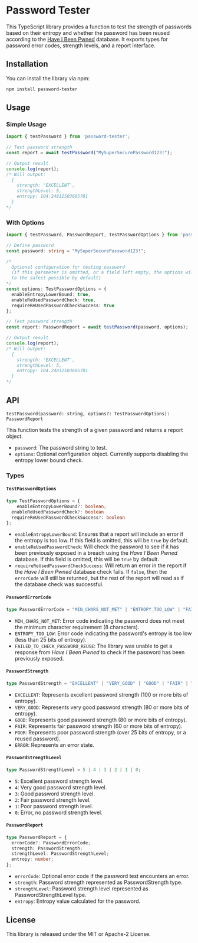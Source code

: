 # Password Tester

This TypeScript library provides a function to test the strength of passwords based on their entropy and whether the password has been reused according to the [Have I Been Pwned](https://haveibeenpwned.com/) database. It exports types for password error codes, strength levels, and a report interface.

## Installation

You can install the library via npm:

```bash
npm install password-tester
```

## Usage

### Simple Usage

```typescript
import { testPassword } from 'password-tester';

// Test password strength
const report = await testPassword("MySuperSecurePassword123!");

// Output result
console.log(report);
/* Will output:
  {
    strength: 'EXCELLENT',
    strengthLevel: 5,
    entropy: 104.24812503605781
  }
*/
```

### With Options

```typescript
import { testPassword, PasswordReport, TestPasswordOptions } from 'password-tester';

// Define password
const password: string = "MySuperSecurePassword123!";

/*
  Optional configuration for testing password
  (if this parameter is omitted, or a field left empty, the options will be set
  to the safest possible by default)
*/
const options: TestPasswordOptions = {
  enableEntropyLowerBound: true,
  enableReUsedPasswordCheck: true,
  requireReUsedPasswordCheckSuccess: true
};

// Test password strength
const report: PasswordReport = await testPassword(password, options);

// Output result
console.log(report);
/* Will output:
  {
    strength: 'EXCELLENT',
    strengthLevel: 5,
    entropy: 104.24812503605781
  }
*/
```

## API

`testPassword(password: string, options?: TestPasswordOptions): PasswordReport`

This function tests the strength of a given password and returns a report object.

- `password`: The password string to test.
- `options`: Optional configuration object. Currently supports disabling the entropy lower bound check.

### Types

#### `TestPasswordOptions`
```typescript
type TestPasswordOptions = {
	enableEntropyLowerBound?: boolean;
  enableReUsedPasswordCheck?: boolean
  requireReUsedPasswordCheckSuccess?: boolean
};
```
- `enableEntropyLowerBound`: Ensures that a report will include an error if the entropy is too low. If this field is omitted, this will be `true` by default.
- `enableReUsedPasswordCheck`: Will check the password to see if it has been previously exposed in a breach using the _Have I Been Pwned_ database. If this field is omitted, this will be `true` by default.
- `requireReUsedPasswordCheckSuccess`: Will return an error in the report if the _Have I Been Pwned_ database check fails. If `false`, then the `errorCode` will still be returned, but the rest of the report will read as if the database check was successful.

#### `PasswordErrorCode`

```typescript
type PasswordErrorCode = "MIN_CHARS_NOT_MET" | "ENTROPY_TOO_LOW" | "FAILED_TO_CHECK_PASSWORD_REUSE";
```
- `MIN_CHARS_NOT_MET`: Error code indicating the password does not meet the minimum character requirement (8 characters).
- `ENTROPY_TOO_LOW`: Error code indicating the password's entropy is too low (less than 25 bits of entropy).
- `FAILED_TO_CHECK_PASSWORD_REUSE`: The library was unable to get a response from _Have I Been Pwned_ to check if the password has been previously exposed.

#### `PasswordStrength`

```typescript
type PasswordStrength = "EXCELLENT" | "VERY_GOOD" | "GOOD" | "FAIR" | "POOR" | "ERROR";
```

- `EXCELLENT`: Represents excellent password strength (100 or more bits of entropy).
- `VERY_GOOD`: Represents very good password strength (80 or more bits of entropy).
- `GOOD`: Represents good password strength (80 or more bits of entropy).
- `FAIR`: Represents fair password strength (60 or more bits of entropy).
- `POOR`: Represents poor password strength (over 25 bits of entropy, or a reused password).
- `ERROR`: Represents an error state.

#### `PasswordStrengthLevel`

```typescript
type PasswordStrengthLevel = 5 | 4 | 3 | 2 | 1 | 0;
```
- `5`: Excellent password strength level.
- `4`: Very good password strength level.
- `3`: Good password strength level.
- `2`: Fair password strength level.
- `1`: Poor password strength level.
- `0`: Error, no password strength level.

#### `PasswordReport`

```typescript
type PasswordReport = {
  errorCode?: PasswordErrorCode;
  strength: PasswordStrength;
  strengthLevel: PasswordStrengthLevel;
  entropy: number;
};
```

- `errorCode`: Optional error code if the password test encounters an error.
- `strength`: Password strength represented as PasswordStrength type.
- `strengthLevel`: Password strength level represented as PasswordStrengthLevel type.
- `entropy`: Entropy value calculated for the password.

## License

This library is released under the MIT or Apache-2 License.
